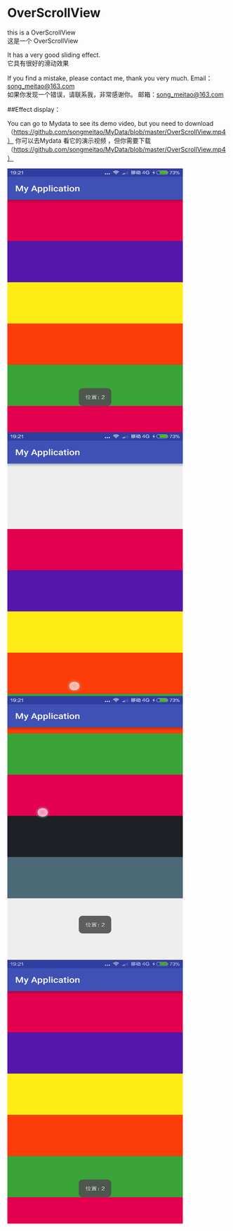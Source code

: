 # OverScrollView

this is a OverScrollView  
这是一个 OverScrollView


It has a very good sliding effect.  
它具有很好的滑动效果


If you find a mistake, please contact me, thank you very much.    Email：song_meitao@163.com  
如果你发现一个错误，请联系我，非常感谢你。                      邮箱：song_meitao@163.com  

##Effect display：

You can go to Mydata to see its demo video, but you need to download  （https://github.com/songmeitao/MyData/blob/master/OverScrollView.mp4）
你可以去Mydata 看它的演示视频 ，但你需要下载 （https://github.com/songmeitao/MyData/blob/master/OverScrollView.mp4）

<img src="https://github.com/songmeitao/MyData/blob/master/data/OverScrollView/OverScrollView01.png" width = "400" height = "600" alt="图片名称" align=center />
<img src="https://github.com/songmeitao/MyData/blob/master/data/OverScrollView/OverScrollView02.png" width = "400" height = "600" alt="图片名称" align=center />
<img src="https://github.com/songmeitao/MyData/blob/master/data/OverScrollView/OverScrollView03.png" width = "400" height = "600" alt="图片名称" align=center />
<img src="https://github.com/songmeitao/MyData/blob/master/data/OverScrollView/OverScrollView04.png" width = "400" height = "600" alt="图片名称" align=center />







